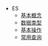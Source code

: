 - ES
  -  [基本概念](middleware/es/001_基本概念.md) 
  - [数据类型](middleware/es/002_数据类型.md) 
  - [基本操作](middleware/es/003_基本操作.md) 
  - [常用查询](middleware/es/004_常用查询.md)

